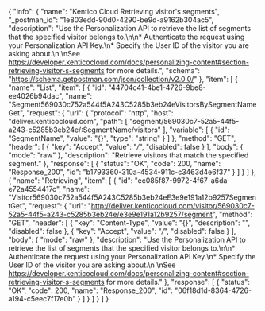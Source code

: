 {
  "info": {
    "name": "Kentico Cloud Retrieving visitor's segments",
    "_postman_id": "1e803edd-90d0-4290-be9d-a9162b304ac5",
    "description": "Use the Personalization API to retrieve the list of segments that the specified visitor belongs to.\n\n* Authenticate the request using your Personalization API Key.\n* Specify the User ID of the visitor you are asking about.\n \nSee <https://developer.kenticocloud.com/docs/personalizing-content#section-retrieving-visitor-s-segments> for more details.",
    "schema": "https://schema.getpostman.com/json/collection/v2.0.0/"
  },
  "item": [
    {
      "name": "List",
      "item": [
        {
          "id": "44704c41-4be1-4726-9be8-ee4026b94dac",
          "name": "Segment569030c752a544f5A243C5285b3eb24eVisitorsBySegmentNameGet",
          "request": {
            "url": {
              "protocol": "http",
              "host": "deliver.kenticocloud.com",
              "path": [
                "segment/569030c7-52a5-44f5-a243-c5285b3eb24e/:SegmentName/visitors"
              ],
              "variable": [
                {
                  "id": "SegmentName",
                  "value": "{}",
                  "type": "string"
                }
              ]
            },
            "method": "GET",
            "header": [
              {
                "key": "Accept",
                "value": "*/*",
                "disabled": false
              }
            ],
            "body": {
              "mode": "raw"
            },
            "description": "Retrieve visitors that match the specified segment."
          },
          "response": [
            {
              "status": "OK",
              "code": 200,
              "name": "Response_200",
              "id": "b1793360-310a-4534-911c-c3463d4e6f37"
            }
          ]
        }
      ]
    },
    {
      "name": "Retrieving",
      "item": [
        {
          "id": "ec085f87-9972-4f67-a6da-e72a4554417c",
          "name": "Visitor569030c752a544f5A243C5285b3eb24eE3e9e191a12b9257SegmentGet",
          "request": {
            "url": "http://deliver.kenticocloud.com/visitor/569030c7-52a5-44f5-a243-c5285b3eb24e/e3e9e191a12b9257/segment",
            "method": "GET",
            "header": [
              {
                "key": "Content-Type",
                "value": "{}",
                "description": "",
                "disabled": false
              },
              {
                "key": "Accept",
                "value": "*/*",
                "disabled": false
              }
            ],
            "body": {
              "mode": "raw"
            },
            "description": "Use the Personalization API to retrieve the list of segments that the specified visitor belongs to.\n\n* Authenticate the request using your Personalization API Key.\n* Specify the User ID of the visitor you are asking about.\n \nSee <https://developer.kenticocloud.com/docs/personalizing-content#section-retrieving-visitor-s-segments> for more details."
          },
          "response": [
            {
              "status": "OK",
              "code": 200,
              "name": "Response_200",
              "id": "06f18d1d-8364-4726-a194-c5eec7f17e0b"
            }
          ]
        }
      ]
    }
  ]
}